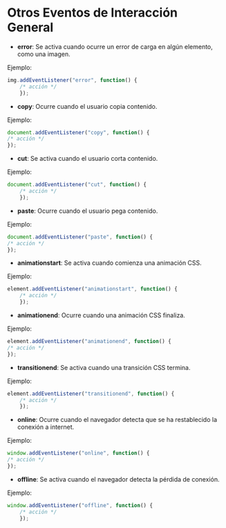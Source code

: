 # Otros Eventos de Interacción General
- **error**: Se activa cuando ocurre un error de carga en algún elemento, como una imagen.

Ejemplo: 

```javascript
img.addEventListener("error", function() { 
    /* acción */ 
    });
```

- **copy**: Ocurre cuando el usuario copia contenido.

Ejemplo: 

```javascript
document.addEventListener("copy", function() { 
/* acción */ 
});
```

- **cut**: Se activa cuando el usuario corta contenido.

Ejemplo: 

```javascript
document.addEventListener("cut", function() { 
    /* acción */ 
    });
```

- **paste**: Ocurre cuando el usuario pega contenido.

Ejemplo: 

```javascript
document.addEventListener("paste", function() { 
/* acción */ 
});
```

- **animationstart**: Se activa cuando comienza una animación CSS.

Ejemplo: 

```javascript
element.addEventListener("animationstart", function() { 
    /* acción */ 
    });
```

- **animationend**: Ocurre cuando una animación CSS finaliza.

Ejemplo: 

```javascript
element.addEventListener("animationend", function() { 
/* acción */ 
});
```

- **transitionend**: Se activa cuando una transición CSS termina.

Ejemplo: 

```javascript
element.addEventListener("transitionend", function() { 
    /* acción */ 
    });
```

- **online**: Ocurre cuando el navegador detecta que se ha restablecido la conexión a internet.

Ejemplo: 

```javascript
window.addEventListener("online", function() { 
/* acción */ 
});
```

- **offline**: Se activa cuando el navegador detecta la pérdida de conexión.

Ejemplo: 

```javascript
window.addEventListener("offline", function() { 
    /* acción */ 
    });
```
